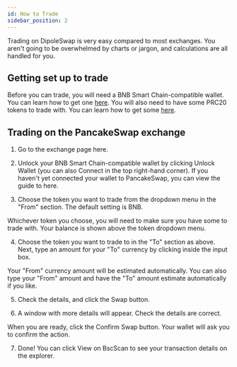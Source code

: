 ```yaml
---
id: How to Trade
sidebar_position: 2
---
```


Trading on DipoleSwap is very easy compared to most exchanges. You aren't going to be overwhelmed by charts or jargon, and calculations are all handled for you.

## Getting set up to trade

Before you can trade, you will need a BNB Smart Chain-compatible wallet. You can learn how to get one [here](/home-page/get-started/wallet-guide). You will also need to have some PRC20 tokens to trade with. You can learn how to get some [here](/home-page/get-started/prc20-guide).

## Trading on the PancakeSwap exchange

1. Go to the exchange page here.
   
2. Unlock your BNB Smart Chain-compatible wallet by clicking Unlock Wallet (you can also Connect in the top right-hand corner). If you haven't yet connected your wallet to PancakeSwap, you can view the guide to here.

3. Choose the token you want to trade from the dropdown menu in the "From" section. The default setting is BNB.

Whichever token you choose, you will need to make sure you have some to trade with. Your balance is shown above the token dropdown menu.

4. Choose the token you want to trade to in the "To" section as above. Next, type an amount for your "To" currency by clicking inside the input box.

Your "From" currency amount will be estimated automatically. You can also type your "From" amount and have the "To" amount estimate automatically if you like.

5. Check the details, and click the Swap button.

6. A window with more details will appear. Check the details are correct.

When you are ready, click the Confirm Swap button. Your wallet will ask you to confirm the action.

7. Done! You can click View on BscScan to see your transaction details on the explorer.

